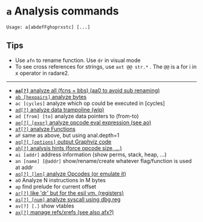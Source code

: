 <!-- TITLE: a -->

#  **`a`** Analysis commands


```text
Usage: a[abdefFghoprxstc] [...]
```


## **Tips**
  - Use `afn` to rename function. Use `dr` in visual mode
  - To see cross references for strings, use `axt @@ str.*` . The `@@` is a for i in x operator in radare2.
---

- [ **`aa[?]`** analyze all (fcns + bbs) (aa0 to avoid sub renaming)](/options/a/aa)
- [ `ab [hexpairs]` analyze bytes](/options/a/ab)
- `ac [cycles]` analyze which op could be executed in [cycles]
- [ `ad[?]` analyze data trampoline (wip)](/options/a/ad)
- `ad [from] [to]` analyze data pointers to (from-to)
- [ `ae[?] [expr]` analyze opcode eval expression (see ao)](/options/a/ae)
- [ `af[?]` analyze Functions](/options/a/af)
- `aF` same as above, but using anal.depth=1
- [ `ag[?] [options]` output Graphviz code](/options/a/ag-options-output-Graphviz-code-eb8c5d2c-e606-4ac0-80c2-b1885bc324bf.md)
- [ `ah[?]` analysis hints (force opcode size, ...)](/options/a/ah-analysis-hints-force-opcode-size-57ef1086-626c-4baa-ace6-3e9382036b20.md)
- `ai [addr]` address information (show perms, stack, heap, ...)
- `an [name] [@addr]` show/rename/create whatever flag/function is used at addr
- [ `ao[?] [len]` analyze Opcodes (or emulate it)](/options/a/ao-len-analyze-Opcodes-or-emulate-it-2304893a-4fdb-455d-afff-86d76cd1b333.md)
- `aO` Analyze N instructions in M bytes
- `ap` find prelude for current offset
- [ `ar[?]` like 'dr' but for the esil vm. (registers)](/options/a/ar-like-dr-but-for-the-esil-vm-registers-1c46e6b7-e3a1-4a03-85de-226381a184c1.md)
- [ `as[?] [num]` analyze syscall using dbg.reg](/options/a/as-num-analyze-syscall-using-dbg-reg-02716739-a129-45c7-922f-8e7f64f09e3f.md)
- `av[?] [.]` show vtables
- [ `ax[?]` manage refs/xrefs (see also afx?)](/options/a/ax-manage-refs-xrefs-see-also-afx-edce23b5-3963-4ca3-aee9-a1842dd96b3f.md)